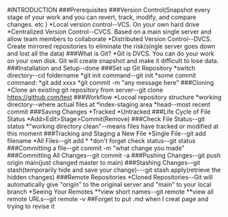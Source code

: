 #INTRODUCTION
###Prerequisites
###Version Control(Snapshot every stage of your work and you can revert, track, modify, and compare changes. etc )
*Local version control--VCS. On your own hard drive
*Centralized Version Control--CVCS. Based on a main single server and allow team members to collaborate
*Distributed Version Control--DVCS. Create mirrored repositories to eliminate the risk(single server goes down and lost all the data)
###What is Git?
*Git is DVCS. You can do your work on your own disk. Git will create snapshot and make it difficult to lose data.
###Installation and Setup--done
###Set up Git Repository
*switch directory--cd foldername
*git init command--git init
*some commit command:
  *git add xxxx
  *git commit -m "any message here"
###Cloning
*Clone an existing git repository from server--git clone https://github.com/test
###Workflow
*Locoal repository structure
  *working directory--where actual files at
  *index-staging area
  *head--most recent commit
###Saving Changes
*Tracked
*Untracked
###Life Cycle of File Status
*Add>Edit>Stage>Commit(Remove)
###Check File Status--git status
*"working directory clean"--means files have tracked or modified at this moment
###Tracking and Staging a New File
*Single File--git add filename
*All Files--git add *
*don't forget check status--git status
###Committing a file--git commit -m "what change you made"
###Committing All Changes--git commit -a
###Pushing Changes--git push origin main(just changed master to main)
###Stashing Changes--git stash(temporarily hide and save your change)---git stash apply(retrieve the hidden changes)
###Remote Repositories
*Cloned Repositories--Git will automatically give "origin" to the original server and "main" to your local branch
*Seeing Your Remotes
  **view short names--git remote
  **view all remote URLs--git remote -v
##Forget to put .md when I creat page and trying to revise it
  









